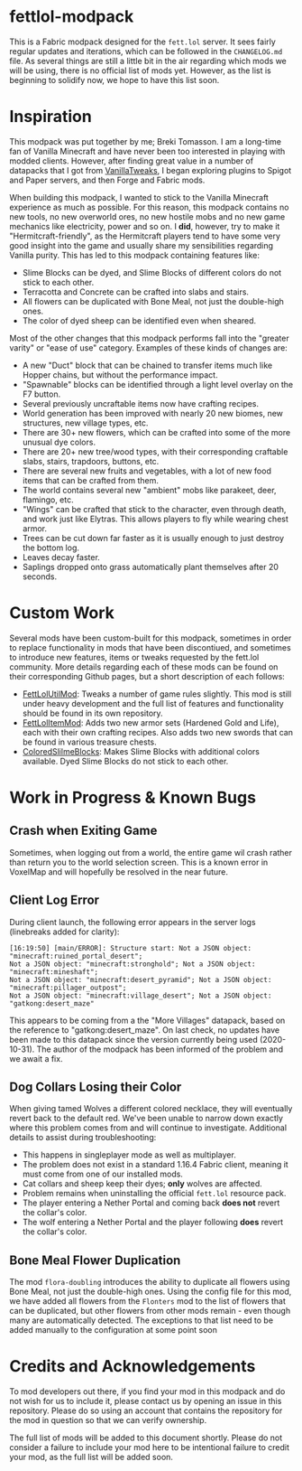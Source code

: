 # fettlol-modpack

This is a Fabric modpack designed for the `fett.lol` server. It sees fairly regular updates and iterations, which can be followed in the `CHANGELOG.md` file. As several things are still a little bit in the air regarding which mods we will be using, there is no official list of mods yet. However, as the list is beginning to solidify now, we hope to have this list soon.

# Inspiration

This modpack was put together by me; Breki Tomasson. I am a long-time fan of Vanilla Minecraft and have never been too interested in playing with modded clients. However, after finding great value in a number of datapacks that I got from [VanillaTweaks](https://vanillatweaks.net/picker/datapacks/), I began exploring plugins to Spigot and Paper servers, and then Forge and Fabric mods.

When building this modpack, I wanted to stick to the Vanilla Minecraft experience as much as possible. For this reason, this modpack contains no new tools, no new overworld ores, no new hostile mobs and no new game mechanics like electricity, power and so on. I **did**, however, try to make it "Hermitcraft-friendly", as the Hermitcraft players tend to have some very good insight into the game and usually share my sensibilities regarding Vanilla purity. This has led to this modpack containing features like:

- Slime Blocks can be dyed, and Slime Blocks of different colors do not stick to each other.
- Terracotta and Concrete can be crafted into slabs and stairs.
- All flowers can be duplicated with Bone Meal, not just the double-high ones.
- The color of dyed sheep can be identified even when sheared.

Most of the other changes that this modpack performs fall into the "greater varity" or "ease of use" category. Examples of these kinds of changes are:

- A new "Duct" block that can be chained to transfer items much like Hopper chains, but without the performance impact.
- "Spawnable" blocks can be identified through a light level overlay on the F7 button.
- Several previously uncraftable items now have crafting recipes.
- World generation has been improved with nearly 20 new biomes, new structures, new village types, etc.
- There are 30+ new flowers, which can be crafted into some of the more unusual dye colors.
- There are 20+ new tree/wood types, with their corresponding craftable slabs, stairs, trapdoors, buttons, etc.
- There are several new fruits and vegetables, with a lot of new food items that can be crafted from them.
- The world contains several new "ambient" mobs like parakeet, deer, flamingo, etc.
- "Wings" can be crafted that stick to the character, even through death, and work just like Elytras. This allows players to fly while wearing chest armor.
- Trees can be cut down far faster as it is usually enough to just destroy the bottom log.
- Leaves decay faster.
- Saplings dropped onto grass automatically plant themselves after 20 seconds.

# Custom Work

Several mods have been custom-built for this modpack, sometimes in order to replace functionality in mods that have been discontiued, and sometimes to introduce new features, items or tweaks requested by the fett.lol community. More details regarding each of these mods can be found on their corresponding Github pages, but a short description of each follows:

- [FettLolUtilMod](https://github.com/BrekiTomasson/FettLolUtilMod): Tweaks a number of game rules slightly. This mod is still under heavy development and the full list of features and functionality should be found in its own repository.
- [FettLolItemMod](https://github.com/BrekiTomasson/FettLolItemMod): Adds two new armor sets (Hardened Gold and Life), each with their own crafting recipes. Also adds two new swords that can be found in various treasure chests.
- [ColoredSlilmeBlocks](https://github.com/BrekiTomasson/ColoredSlimeBlocks): Makes Slime Blocks with additional colors available. Dyed Slime Blocks do not stick to each other.

# Work in Progress & Known Bugs

## Crash when Exiting Game

Sometimes, when logging out from a world, the entire game wil crash rather than return you to the world selection screen. This is a known error in VoxelMap and will hopefully be resolved in the near future.

## Client Log Error

During client launch, the following error appears in the server logs (linebreaks added for clarity):

```
[16:19:50] [main/ERROR]: Structure start: Not a JSON object: "minecraft:ruined_portal_desert"; 
Not a JSON object: "minecraft:stronghold"; Not a JSON object: "minecraft:mineshaft"; 
Not a JSON object: "minecraft:desert_pyramid"; Not a JSON object: "minecraft:pillager_outpost"; 
Not a JSON object: "minecraft:village_desert"; Not a JSON object: "gatkong:desert_maze"
```

This appears to be coming from a the "More Villages" datapack, based on the reference to "gatkong:desert_maze". On last check, no updates have been made to this datapack since the version currently being used (2020-10-31). The author of the modpack has been informed of the problem and we await a fix.

## Dog Collars Losing their Color

When giving tamed Wolves a different colored necklace, they will eventually revert back to the default red. We've been unable to narrow down exactly where this problem comes from and will continue to investigate. Additional details to assist during troubleshooting:

- This happens in singleplayer mode as well as multiplayer.
- The problem does not exist in a standard 1.16.4 Fabric client, meaning it must come from one of our installed mods.
- Cat collars and sheep keep their dyes; **only** wolves are affected.
- Problem remains when uninstalling the official `fett.lol` resource pack.
- The player entering a Nether Portal and coming back **does not** revert the collar's color.
- The wolf entering a Nether Portal and the player following **does** revert the collar's color.

## Bone Meal Flower Duplication

The mod `flora-doubling` introduces the ability to duplicate all flowers using Bone Meal, not just the double-high ones. Using the config file for this mod, we have added all flowers from the `Flonters` mod to the list of flowers that can be duplicated, but other flowers from other mods remain - even though many are automatically detected. The exceptions to that list need to be added manually to the configuration at some point soon

# Credits and Acknowledgements

To mod developers out there, if you find your mod in this modpack and do not wish for us to include it, please contact us by opening an issue in this repository. Please do so using an account that contains the repository for the mod in question so that we can verify ownership.

The full list of mods will be added to this document shortly. Please do not consider a failure to include your mod here to be intentional failure to credit your mod, as the full list will be added soon.